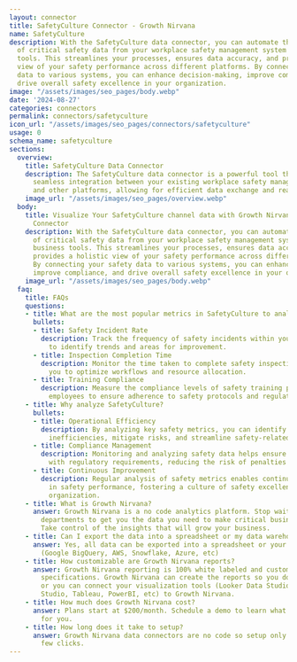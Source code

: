 ```yaml
---
layout: connector
title: SafetyCulture Connector - Growth Nirvana
name: SafetyCulture
description: With the SafetyCulture data connector, you can automate the transfer
  of critical safety data from your workplace safety management system to other business
  tools. This streamlines your processes, ensures data accuracy, and provides a holistic
  view of your safety performance across different platforms. By connecting your safety
  data to various systems, you can enhance decision-making, improve compliance, and
  drive overall safety excellence in your organization.
image: "/assets/images/seo_pages/body.webp"
date: '2024-08-27'
categories: connectors
permalink: connectors/safetyculture
icon_url: "/assets/images/seo_pages/connectors/safetyculture"
usage: 0
schema_name: safetyculture
sections:
  overview:
    title: SafetyCulture Data Connector
    description: The SafetyCulture data connector is a powerful tool that enables
      seamless integration between your existing workplace safety management system
      and other platforms, allowing for efficient data exchange and real-time insights.
    image_url: "/assets/images/seo_pages/overview.webp"
  body:
    title: Visualize Your SafetyCulture channel data with Growth Nirvana's SafetyCulture
      Connector
    description: With the SafetyCulture data connector, you can automate the transfer
      of critical safety data from your workplace safety management system to other
      business tools. This streamlines your processes, ensures data accuracy, and
      provides a holistic view of your safety performance across different platforms.
      By connecting your safety data to various systems, you can enhance decision-making,
      improve compliance, and drive overall safety excellence in your organization.
    image_url: "/assets/images/seo_pages/body.webp"
  faq:
    title: FAQs
    questions:
    - title: What are the most popular metrics in SafetyCulture to analyze?
      bullets:
      - title: Safety Incident Rate
        description: Track the frequency of safety incidents within your organization
          to identify trends and areas for improvement.
      - title: Inspection Completion Time
        description: Monitor the time taken to complete safety inspections, enabling
          you to optimize workflows and resource allocation.
      - title: Training Compliance
        description: Measure the compliance levels of safety training programs among
          employees to ensure adherence to safety protocols and regulations.
    - title: Why analyze SafetyCulture?
      bullets:
      - title: Operational Efficiency
        description: By analyzing key safety metrics, you can identify operational
          inefficiencies, mitigate risks, and streamline safety-related processes.
      - title: Compliance Management
        description: Monitoring and analyzing safety data helps ensure compliance
          with regulatory requirements, reducing the risk of penalties and liabilities.
      - title: Continuous Improvement
        description: Regular analysis of safety metrics enables continuous improvement
          in safety performance, fostering a culture of safety excellence within your
          organization.
    - title: What is Growth Nirvana?
      answer: Growth Nirvana is a no code analytics platform. Stop waiting for other
        departments to get you the data you need to make critical business decisions.
        Take control of the insights that will grow your business.
    - title: Can I export the data into a spreadsheet or my data warehouse?
      answer: Yes, all data can be exported into a spreadsheet or your data warehouse
        (Google BigQuery, AWS, Snowflake, Azure, etc)
    - title: How customizable are Growth Nirvana reports?
      answer: Growth Nirvana reporting is 100% white labeled and customized to your
        specifications. Growth Nirvana can create the reports so you don’t have to
        or you can connect your visualization tools (Looker Data Studio/Google Data
        Studio, Tableau, PowerBI, etc) to Growth Nirvana.
    - title: How much does Growth Nirvana cost?
      answer: Plans start at $200/month. Schedule a demo to learn what plan is best
        for you.
    - title: How long does it take to setup?
      answer: Growth Nirvana data connectors are no code so setup only requires a
        few clicks.
---
```


